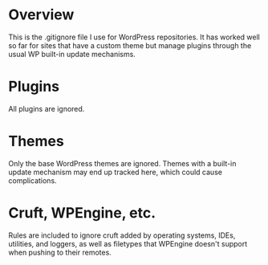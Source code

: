 # Overview

This is the .gitignore file I use for WordPress repositories. It has worked well so far for sites that have a custom theme but manage plugins through the usual WP built-in update mechanisms.

# Plugins

All plugins are ignored.

# Themes

Only the base WordPress themes are ignored. Themes with a built-in update mechanism may end up tracked here, which could cause complications.

# Cruft, WPEngine, etc.

Rules are included to ignore cruft added by operating systems, IDEs, utilities, and loggers, as well as filetypes that WPEngine doesn't support when pushing to their remotes.
